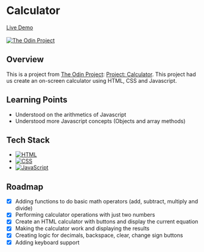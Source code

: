 # Calculator

[Live Demo](https://johnferrancol.github.io/calculator/)<br/><br/>
[![The Odin Project](https://img.shields.io/badge/The%20Odin%20Project-A9792B?logo=theodinproject&logoColor=fff)](#)

## Overview

This is a project from [The Odin Project](https://theodinproject.com): [Project: Calculator](https://www.theodinproject.com/lessons/foundations-calculator). This project had us create an on-screen calculator using HTML, CSS and Javascript.

## Learning Points

- Understood on the arithmetics of Javascript
- Understood more Javascript concepts (Objects and array methods)

## Tech Stack

- [![HTML](https://img.shields.io/badge/HTML-%23E34F26.svg?logo=html5&logoColor=white)](#)
- [![CSS](https://img.shields.io/badge/CSS-1572B6?logo=css3&logoColor=fff)](#)
- [![JavaScript](https://img.shields.io/badge/JavaScript-F7DF1E?logo=javascript&logoColor=000)](#)

## Roadmap

- [x] Adding functions to do basic math operators (add, subtract, multiply and divide)
- [x] Performing calculator operations with just two numbers
- [x] Create an HTML calculator with buttons and display the current equation
- [x] Making the calculator work and displaying the results
- [x] Creating logic for decimals, backspace, clear, change sign buttons
- [x] Adding keyboard support
